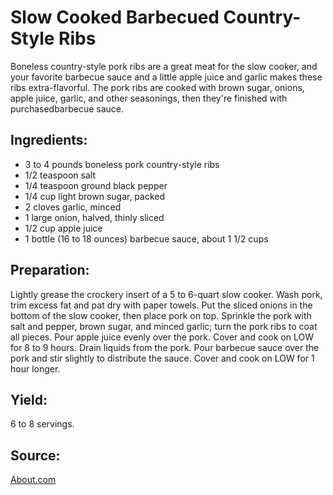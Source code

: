 Slow Cooked Barbecued Country-Style Ribs
========================================

Boneless country-style pork ribs are a great meat for the slow cooker,
and your favorite barbecue sauce and a little apple juice and garlic makes
these ribs extra-flavorful. The pork ribs are cooked with brown sugar, onions,
apple juice, garlic, and other seasonings, then they're finished with
purchasedbarbecue sauce.

Ingredients:
------------

- 3 to 4 pounds boneless pork country-style ribs
- 1/2 teaspoon salt
- 1/4 teaspoon ground black pepper
- 1/4 cup light brown sugar, packed
- 2 cloves garlic, minced
- 1 large onion, halved, thinly sliced
- 1/2 cup apple juice
- 1 bottle (16 to 18 ounces) barbecue sauce, about 1 1/2 cups

Preparation:
------------

Lightly grease the crockery insert of a 5 to 6-quart slow cooker. Wash pork,
trim excess fat and pat dry with paper towels. Put the sliced onions in the
bottom of the slow cooker, then place pork on top. Sprinkle the pork with salt
and pepper, brown sugar, and minced garlic; turn the pork ribs to coat all
pieces. Pour apple juice evenly over the pork. Cover and cook on LOW for 8 to
9 hours. Drain liquids from the pork. Pour barbecue sauce over the pork and
stir slightly to distribute the sauce. Cover and cook on LOW for 1 hour longer.

Yield:
------

6 to 8 servings.

Source:
-------
[About.com](http://southernfood.about.com/od/crockpotporkandham/r/r80418g.htm)
